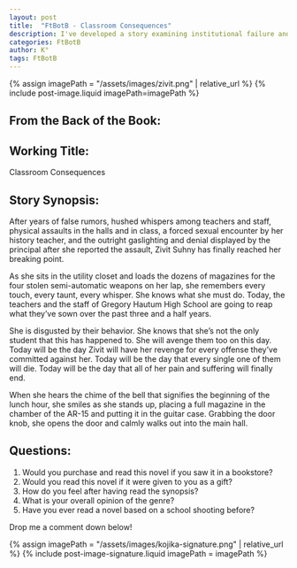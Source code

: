 ```yaml
---
layout: post
title:  "FtBotB - Classroom Consequences"
description: I've developed a story examining institutional failure and systematic abuse through the character of Zivit Suhny, a student pushed to her breaking point after years of trauma at Gregory Hautum High School. Following her sexual assault by a history teacher and subsequent gaslighting by school administration, my narrative explores how continued institutional betrayal and denial can lead to devastating consequences. Through Zivit's story, I confront difficult themes about power dynamics, accountability, and the dire effects of ignoring victims' voices in educational settings.
categories: FtBotB
author: K°
tags: FtBotB
---
```

<div>
{% assign imagePath = "/assets/images/zivit.png" | relative_url %}
{% include post-image.liquid imagePath=imagePath %}
</div>

## From the Back of the Book:
## Working Title:
Classroom Consequences
&nbsp;
## Story Synopsis:
After years of false rumors, hushed whispers among teachers and staff, physical assaults in the halls and in class, a forced sexual encounter by her history teacher, and the outright gaslighting and denial displayed by the principal after she reported the assault, Zivit Suhny has finally reached her breaking point.  

As she sits in the utility closet and loads the dozens of magazines for the four stolen semi-automatic weapons on her lap, she remembers every touch, every taunt, every whisper. She knows what she must do. Today, the teachers and the staff of Gregory Hautum High School are going to reap what they’ve sown over the past three and a half years.  

She is disgusted by their behavior. She knows that she’s not the only student that this has happened to. She will avenge them too on this day. Today will be the day Zivit will have her revenge for every offense they’ve committed against her. Today will be the day that every single one of them will die. Today will be the day that all of her pain and suffering will finally end.  

When she hears the chime of the bell that signifies the beginning of the lunch hour, she smiles as she stands up, placing a full magazine in the chamber of the AR-15 and putting it in the guitar case. Grabbing the door knob, she opens the door and calmly walks out into the main hall.  

## Questions:
1. Would you purchase and read this novel if you saw it in a bookstore?
2. Would you read this novel if it were given to you as a gift?
3. How do you feel after having read the synopsis?
4. What is your overall opinion of the genre?
5. Have you ever read a novel based on a school shooting before?

Drop me a comment down below!

<!-- signature -->
{% assign imagePath = "/assets/images/kojika-signature.png" | relative_url %}
{% include post-image-signature.liquid imagePath = imagePath %}